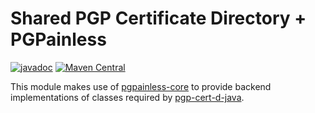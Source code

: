 <!--
SPDX-FileCopyrightText: 2022 Paul Schaub <info@pgpainless.org>

SPDX-License-Identifier: Apache-2.0
-->

# Shared PGP Certificate Directory + PGPainless

[![javadoc](https://javadoc.io/badge2/org.pgpainless/pgpainless-cert-d/javadoc.svg)](https://javadoc.io/doc/org.pgpainless/pgpainless-cert-d)
[![Maven Central](https://badgen.net/maven/v/maven-central/org.pgpainless/pgpainless-cert-d)](https://search.maven.org/artifact/org.pgpainless/pgpainless-cert-d)

This module makes use of [pgpainless-core](https://github.com/pgpainless/pgpainless)
to provide backend implementations of classes required by
[pgp-cert-d-java](https://github.com/pgpainless/cert-d-java).